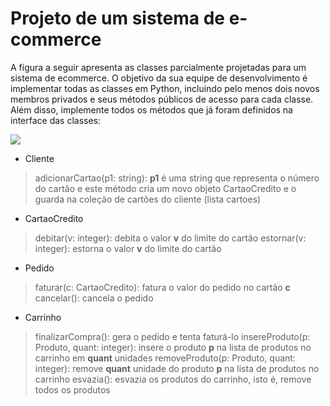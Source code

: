 # Projeto de um sistema de e-commerce

A figura a seguir apresenta as classes parcialmente projetadas para um sistema de ecommerce. O objetivo da sua equipe de desenvolvimento é implementar todas as classes em Python, incluindo pelo menos dois novos membros privados e seus métodos públicos de acesso para cada classe. Além disso, implemente todos os métodos que já foram definidos na interface das classes:

<img src='https://drive.google.com/uc?id=1FzBSYtWSA7CSe4ZQbvhRoOmMND4Eb3k_'>

- Cliente
> adicionarCartao(p1: string): **p1** é uma string que representa o número do cartão e este método cria um novo objeto CartaoCredito e o guarda na coleção de cartões do cliente (lista cartoes)

- CartaoCredito
> debitar(v: integer): debita o valor **v** do limite do cartão
> estornar(v: integer): estorna o valor **v** do limite do cartão

- Pedido
> faturar(c: CartaoCredito): fatura o valor do pedido no cartão **c**
> cancelar(): cancela o pedido

- Carrinho
> finalizarCompra(): gera o pedido e tenta faturá-lo
> insereProduto(p: Produto, quant: integer): insere o produto **p** na lista de produtos no carrinho em **quant** unidades
> removeProduto(p: Produto, quant: integer): remove **quant** unidade do produto **p** na lista de produtos no carrinho
> esvazia(): esvazia os produtos do carrinho, isto é, remove todos os produtos



